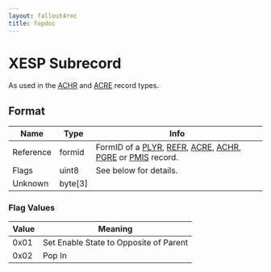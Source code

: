 ```yaml
---
layout: fallout4rec
title: fopdoc
---
```

XESP Subrecord
==========

As used in the [ACHR](../ACHR.md) and [ACRE](../ACRE.md) record types.

## Format

Name | Type | Info
-----|------|-----
Reference | formid | FormID of a [PLYR](../PLYR.md), [REFR](../REFR.md), [ACRE](../ACRE.md), [ACHR](../ACHR.md), [PGRE](../PGRE.md) or [PMIS](../PMIS.md) record.
Flags | uint8 | See below for details.
Unknown | byte[3] |

### Flag Values

Value | Meaning
------|--------
0x01 | Set Enable State to Opposite of Parent
0x02 | Pop In
